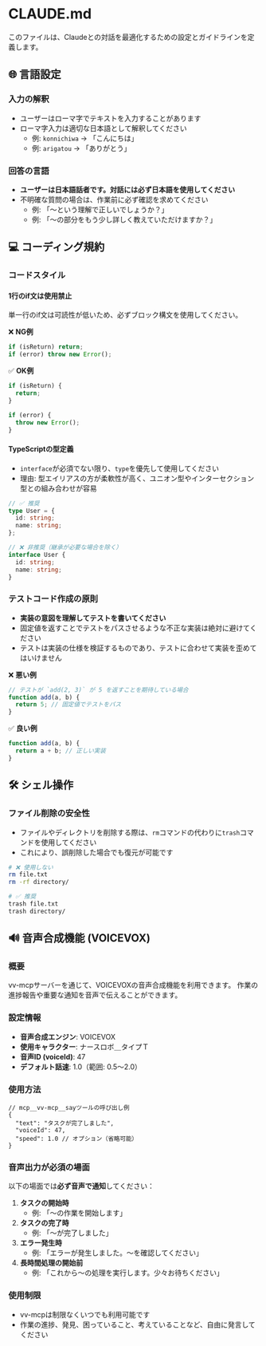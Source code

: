 # CLAUDE.md

このファイルは、Claudeとの対話を最適化するための設定とガイドラインを定義します。

## 🌐 言語設定

### 入力の解釈

- ユーザーはローマ字でテキストを入力することがあります
- ローマ字入力は適切な日本語として解釈してください
  - 例: `konnichiwa` → 「こんにちは」
  - 例: `arigatou` → 「ありがとう」

### 回答の言語

- **ユーザーは日本語話者です。対話には必ず日本語を使用してください**
- 不明確な質問の場合は、作業前に必ず確認を求めてください
  - 例: 「〜という理解で正しいでしょうか？」
  - 例: 「〜の部分をもう少し詳しく教えていただけますか？」

## 💻 コーディング規約

### コードスタイル

#### 1行のif文は使用禁止

単一行のif文は可読性が低いため、必ずブロック構文を使用してください。

❌ **NG例**

```js
if (isReturn) return;
if (error) throw new Error();
```

✅ **OK例**

```js
if (isReturn) {
  return;
}

if (error) {
  throw new Error();
}
```

#### TypeScriptの型定義

- `interface`が必須でない限り、`type`を優先して使用してください
- 理由:
  型エイリアスの方が柔軟性が高く、ユニオン型やインターセクション型との組み合わせが容易

```typescript
// ✅ 推奨
type User = {
  id: string;
  name: string;
};

// ❌ 非推奨（継承が必要な場合を除く）
interface User {
  id: string;
  name: string;
}
```

### テストコード作成の原則

- **実装の意図を理解してテストを書いてください**
- 固定値を返すことでテストをパスさせるような不正な実装は絶対に避けてください
- テストは実装の仕様を検証するものであり、テストに合わせて実装を歪めてはいけません

❌ **悪い例**

```js
// テストが `add(2, 3)` が 5 を返すことを期待している場合
function add(a, b) {
  return 5; // 固定値でテストをパス
}
```

✅ **良い例**

```js
function add(a, b) {
  return a + b; // 正しい実装
}
```

## 🛠️ シェル操作

### ファイル削除の安全性

- ファイルやディレクトリを削除する際は、`rm`コマンドの代わりに`trash`コマンドを使用してください
- これにより、誤削除した場合でも復元が可能です

```bash
# ❌ 使用しない
rm file.txt
rm -rf directory/

# ✅ 推奨
trash file.txt
trash directory/
```

## 🔊 音声合成機能 (VOICEVOX)

### 概要

vv-mcpサーバーを通じて、VOICEVOXの音声合成機能を利用できます。
作業の進捗報告や重要な通知を音声で伝えることができます。

### 設定情報

- **音声合成エンジン**: VOICEVOX
- **使用キャラクター**: ナースロボ＿タイプＴ
- **音声ID (voiceId)**: 47
- **デフォルト話速**: 1.0（範囲: 0.5〜2.0）

### 使用方法

```jsonc
// mcp__vv-mcp__sayツールの呼び出し例
{
  "text": "タスクが完了しました",
  "voiceId": 47,
  "speed": 1.0 // オプション（省略可能）
}
```

### 音声出力が必須の場面

以下の場面では**必ず音声で通知**してください：

1. **タスクの開始時**
   - 例: 「〜の作業を開始します」
2. **タスクの完了時**
   - 例: 「〜が完了しました」
3. **エラー発生時**
   - 例: 「エラーが発生しました。〜を確認してください」
4. **長時間処理の開始前**
   - 例: 「これから〜の処理を実行します。少々お待ちください」

### 使用制限

- vv-mcpは制限なくいつでも利用可能です
- 作業の進捗、発見、困っていること、考えていることなど、自由に発言してください
